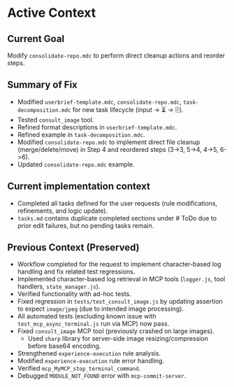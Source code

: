 # Active Context

## Current Goal
Modify `consolidate-repo.mdc` to perform direct cleanup actions and reorder steps.

## Summary of Fix
- Modified `userbrief-template.mdc`, `consolidate-repo.mdc`, `task-decomposition.mdc` for new task lifecycle (input -> ⏳ -> 🗄️).
- Tested `consult_image` tool.
- Refined format descriptions in `userbrief-template.mdc`.
- Refined example in `task-decomposition.mdc`.
- Modified `consolidate-repo.mdc` to implement direct file cleanup (merge/delete/move) in Step 4 and reordered steps (3->3, 5->4, 4->5, 6->6).
- Updated `consolidate-repo.mdc` example.

## Current implementation context
- Completed all tasks defined for the user requests (rule modifications, refinements, and logic update).
- `tasks.md` contains duplicate completed sections under # ToDo due to prior edit failures, but no pending tasks remain.

## Previous Context (Preserved)
- Workflow completed for the request to implement character-based log handling and fix related test regressions.
- Implemented character-based log retrieval in MCP tools (`logger.js`, tool handlers, `state_manager.js`).
- Verified functionality with ad-hoc tests.
- Fixed regression in `tests/test_consult_image.js` by updating assertion to expect `image/jpeg` (due to intended image processing).
- All automated tests (excluding known issue with `test_mcp_async_terminal.js` run via MCP) now pass.
- Fixed `consult_image` MCP tool (previously crashed on large images).
    - Used `sharp` library for server-side image resizing/compression before base64 encoding.
- Strengthened `experience-execution` rule analysis.
- Modified `experience-execution` rule error handling.
- Verified `mcp_MyMCP_stop_terminal_command`.
- Debugged `MODULE_NOT_FOUND` error with `mcp-commit-server`.